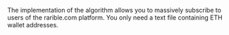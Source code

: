 The implementation of the algorithm allows you to massively subscribe to users of the rarible.com platform. You only need a text file containing ETH wallet addresses.

